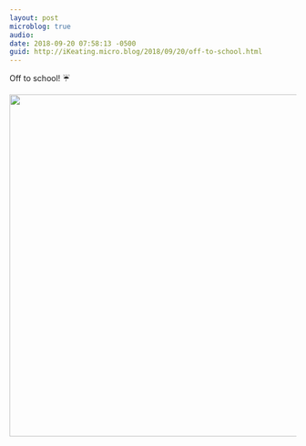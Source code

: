 ```yaml
---
layout: post
microblog: true
audio: 
date: 2018-09-20 07:58:13 -0500
guid: http://iKeating.micro.blog/2018/09/20/off-to-school.html
---
```

Off to school! ☔️

<img src="http://iKeating.micro.blog/uploads/2018/b8b3702c0c.jpg" width="600" height="600" />
